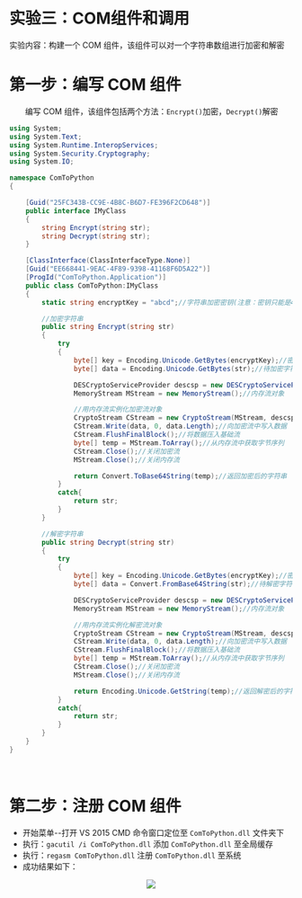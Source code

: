 # 实验三：COM组件和调用

实验内容：构建一个 COM 组件，该组件可以对一个字符串数组进行加密和解密

# 第一步：编写 COM 组件
　　编写 COM 组件，该组件包括两个方法：`Encrypt()`加密，`Decrypt()`解密
```c#
using System;
using System.Text;
using System.Runtime.InteropServices;
using System.Security.Cryptography;
using System.IO;

namespace ComToPython
{

    [Guid("25FC343B-CC9E-4B8C-B6D7-FE396F2CD648")]
    public interface IMyClass
    {
        string Encrypt(string str);
        string Decrypt(string str);
    }

    [ClassInterface(ClassInterfaceType.None)]
    [Guid("EE668441-9EAC-4F89-9398-41168F6D5A22")]
    [ProgId("ComToPython.Application")]
    public class ComToPython:IMyClass
    {
        static string encryptKey = "abcd";//字符串加密密钥(注意：密钥只能是4位)

        //加密字符串
        public string Encrypt(string str)
        {
            try
            {
                byte[] key = Encoding.Unicode.GetBytes(encryptKey);//密钥
                byte[] data = Encoding.Unicode.GetBytes(str);//待加密字符串

                DESCryptoServiceProvider descsp = new DESCryptoServiceProvider();//加密、解密对象
                MemoryStream MStream = new MemoryStream();//内存流对象

                //用内存流实例化加密流对象
                CryptoStream CStream = new CryptoStream(MStream, descsp.CreateEncryptor(key, key), CryptoStreamMode.Write);
                CStream.Write(data, 0, data.Length);//向加密流中写入数据
                CStream.FlushFinalBlock();//将数据压入基础流
                byte[] temp = MStream.ToArray();//从内存流中获取字节序列
                CStream.Close();//关闭加密流
                MStream.Close();//关闭内存流

                return Convert.ToBase64String(temp);//返回加密后的字符串
            }
            catch{
                return str;
            }
        }

        //解密字符串
        public string Decrypt(string str)
        {
            try
            {
                byte[] key = Encoding.Unicode.GetBytes(encryptKey);//密钥
                byte[] data = Convert.FromBase64String(str);//待解密字符串

                DESCryptoServiceProvider descsp = new DESCryptoServiceProvider();//加密、解密对象
                MemoryStream MStream = new MemoryStream();//内存流对象

                //用内存流实例化解密流对象
                CryptoStream CStream = new CryptoStream(MStream, descsp.CreateDecryptor(key, key), CryptoStreamMode.Write);
                CStream.Write(data, 0, data.Length);//向加密流中写入数据
                CStream.FlushFinalBlock();//将数据压入基础流
                byte[] temp = MStream.ToArray();//从内存流中获取字节序列
                CStream.Close();//关闭加密流
                MStream.Close();//关闭内存流

                return Encoding.Unicode.GetString(temp);//返回解密后的字符串
            }
            catch{
                return str;
            }
        }
    }
}
```

<br>

# 第二步：注册 COM 组件
* 开始菜单--打开 VS 2015 CMD 命令窗口定位至 `ComToPython.dll` 文件夹下
* 执行：`gacutil /i ComToPython.dll` 添加 `ComToPython.dll` 至全局缓存
* 执行：`regasm ComToPython.dll` 注册 `ComToPython.dll` 至系统
* 成功结果如下：
<div align="center">
  <img src="https://github.com/TanYJie/Technology-Stack/blob/master/中间件技术/实验三/注册dll.png"/>
</div>
